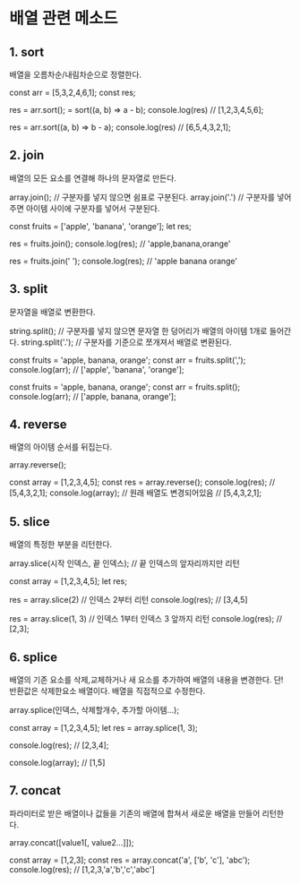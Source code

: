 # 배열 관련 메소드

## 1. sort
배열을 오름차순/내림차순으로 정렬한다.

const arr = [5,3,2,4,6,1];
const res;

res = arr.sort();  =  sort((a, b) => a - b);
console.log(res) // [1,2,3,4,5,6];

res = arr.sort((a, b) => b - a);
console.log(res) // [6,5,4,3,2,1];

## 2. join
배열의 모든 요소를 연결해 하나의 문자열로 만든다.

array.join(); // 구분자를 넣지 않으면 쉼표로 구분된다.
array.join('.') // 구분자를 넣어주면 아이템 사이에 구분자를 넣어서 구분된다.

const fruits = ['apple', 'banana', 'orange'];
let res;

res = fruits.join();
console.log(res);
// 'apple,banana,orange'

res = fruits.join(' ');
console.log(res);
// 'apple banana orange'

## 3. split
문자열을 배열로 변환한다.

string.split(); // 구분자를 넣지 않으면 문자열 한 덩어리가 배열의 아이템 1개로 들어간다.
string.split('.'); // 구분자를 기준으로 쪼개져서 배열로 변환된다.

const fruits = 'apple, banana, orange';
const arr = fruits.split(',');
console.log(arr);
// ['apple', 'banana', 'orange'];

const fruits = 'apple, banana, orange';
const arr = fruits.split();
console.log(arr);
// ['apple, banana, orange'];

## 4. reverse
배열의 아이템 순서를 뒤집는다.

array.reverse();

const array = [1,2,3,4,5];
const res = array.reverse();
console.log(res);
// [5,4,3,2,1];
console.log(array); // 원래 배열도 변경되어있음
// [5,4,3,2,1]; 

## 5. slice
배열의 특정한 부분을 리턴한다.

array.slice(시작 인덱스, 끝 인덱스); // 끝 인덱스의 앞자리까지만 리턴

const array = [1,2,3,4,5];
let res;

res = array.slice(2) // 인덱스 2부터 리턴
console.log(res);
// [3,4,5]

res = array.slice(1, 3) // 인덱스 1부터 인덱스 3 앞까지 리턴
console.log(res);
// [2,3];

## 6. splice
배열의 기존 요소를 삭제,교체하거나 새 요소를 추가하여 배열의 내용을 변경한다.
단! 반환값은 삭제한요소 배열이다.
배열을 직접적으로 수정한다.

array.splice(인덱스, 삭제할개수, 추가할 아이템...);

const array = [1,2,3,4,5];
let res = array.splice(1, 3);

console.log(res);
// [2,3,4];

console.log(array);
// [1,5]

## 7. concat
파라미터로 받은 배열이나 값들을 기존의 배열에 합쳐서 새로운 배열을 만들어 리턴한다.

array.concat([value1[, value2...]]);

const array = [1,2,3];
const res = array.concat('a', ['b', 'c'], 'abc');
console.log(res);
// [1,2,3,'a','b','c','abc']